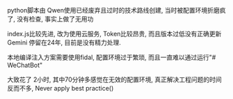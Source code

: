 python脚本由 Qwen使用已经废弃且过时的技术路线创建, 当时被配置环境折磨疯了, 没有检查, 事实上做了无用功



index.js比较先进, 改为使用云服务, Token比较昂贵, 而且版本过低没有正确更新 Gemini 停留在24年, 目前是没有精力处理.



本地编译注入方案需要使用fidal, 配置环境过于繁琐, 而且一直难以通过运行"# WeChatBot" 



大致花了 2小时, 其中70分钟多感觉在无效的配置环境, 真正解决工程问题的时间反而不多, Never apply best practice()
